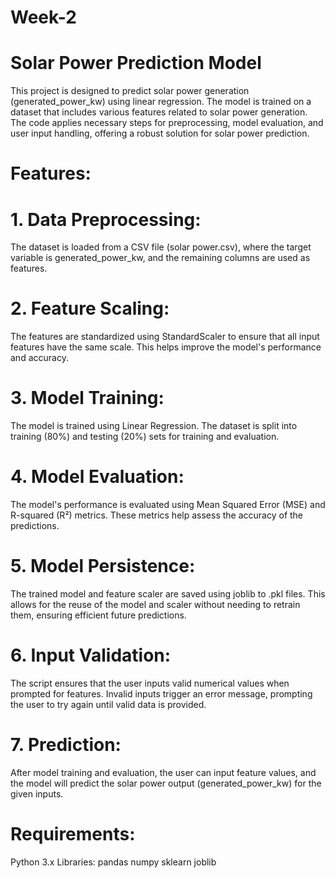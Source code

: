 # Week-2

# Solar Power Prediction Model
This project is designed to predict solar power generation (generated_power_kw) using linear regression. The model is trained on a dataset that includes various features related to solar power generation. The code applies necessary steps for preprocessing, model evaluation, and user input handling, offering a robust solution for solar power prediction.

# Features:
# 1. Data Preprocessing:
The dataset is loaded from a CSV file (solar power.csv), where the target variable is generated_power_kw, and the remaining columns are used as features.

# 2. Feature Scaling:
The features are standardized using StandardScaler to ensure that all input features have the same scale. This helps improve the model's performance and accuracy.

# 3. Model Training:
The model is trained using Linear Regression. The dataset is split into training (80%) and testing (20%) sets for training and evaluation.

# 4. Model Evaluation:
The model's performance is evaluated using Mean Squared Error (MSE) and R-squared (R²) metrics. These metrics help assess the accuracy of the predictions.

# 5. Model Persistence:
The trained model and feature scaler are saved using joblib to .pkl files. This allows for the reuse of the model and scaler without needing to retrain them, ensuring efficient future predictions.

# 6. Input Validation:
The script ensures that the user inputs valid numerical values when prompted for features. Invalid inputs trigger an error message, prompting the user to try again until valid data is provided.

# 7. Prediction:
After model training and evaluation, the user can input feature values, and the model will predict the solar power output (generated_power_kw) for the given inputs.

# Requirements:
Python 3.x
Libraries:
pandas
numpy
sklearn
joblib

